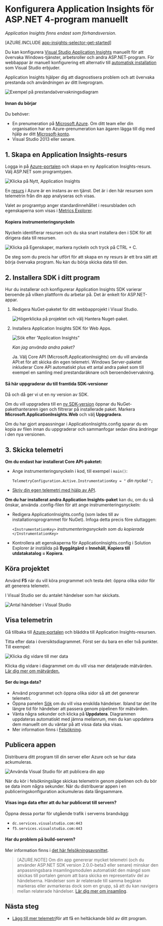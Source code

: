<properties
    pageTitle="Application Insights för Windows-tjänster och arbetsroller | Microsoft Azure"
    description="Lägg till Application Insights SDK till ditt ASP.NET-program manuellt för att analysera användning, tillgänglighet och prestanda."
    services="application-insights"
    documentationCenter=".net"
    authors="alancameronwills"
    manager="douge"/>

<tags
    ms.service="application-insights"
    ms.workload="tbd"
    ms.tgt_pltfrm="ibiza"
    ms.devlang="na"
    ms.topic="get-started-article"
    ms.date="08/30/2016"
    ms.author="awills"/>



# Konfigurera Application Insights för ASP.NET 4-program manuellt

*Application Insights finns endast som förhandsversion.*

[AZURE.INCLUDE [app-insights-selector-get-started](../../includes/app-insights-selector-get-started.md)]

Du kan konfigurera [Visual Studio Application Insights](app-insights-overview.md) manuellt för att övervaka Windows-tjänster, arbetsroller och andra ASP.NET-program. För webbappar är manuell konfigurering ett alternativ till [automatisk installation](app-insights-asp-net.md) som Visual Studio erbjuder.

Application Insights hjälper dig att diagnostisera problem och att övervaka prestanda och användningen av ditt liveprogram.

![Exempel på prestandaövervakningsdiagram](./media/app-insights-windows-services/10-perf.png)


#### Innan du börjar

Du behöver:

* En prenumeration på [Microsoft Azure](http://azure.com). Om ditt team eller din organisation har en Azure-prenumeration kan ägaren lägga till dig med hjälp av ditt [Microsoft-konto](http://live.com).
* Visual Studio 2013 eller senare.



## <a name="add"></a>1. Skapa en Application Insights-resurs

Logga in på [Azure-portalen](https://portal.azure.com/) och skapa en ny Application Insights-resurs. Välj ASP.NET som programtypen.

![Klicka på Nytt, Application Insights](./media/app-insights-windows-services/01-new-asp.png)

En [resurs](app-insights-resources-roles-access-control.md) i Azure är en instans av en tjänst. Det är i den här resursen som telemetrin från din app analyseras och visas.

Valet av programtyp anger standardinnehållet i resursbladen och egenskaperna som visas i [Metrics Explorer](app-insights-metrics-explorer.md).

#### Kopiera instrumenteringsnyckeln

Nyckeln identifierar resursen och du ska snart installera den i SDK för att dirigera data till resursen.

![Klicka på Egenskaper, markera nyckeln och tryck på CTRL + C.](./media/app-insights-windows-services/02-props-asp.png)

De steg som du precis har utfört för att skapa en ny resurs är ett bra sätt att börja övervaka program. Nu kan du börja skicka data till den.

## <a name="sdk"></a>2. Installera SDK i ditt program

Hur du installerar och konfigurerar Application Insights SDK varierar beroende på vilken plattform du arbetar på. Det är enkelt för ASP.NET-appar.

1. Redigera NuGet-paketet för ditt webbapprojekt i Visual Studio.

    ![Högerklicka på projektet och välj Hantera Nuget-paket.](./media/app-insights-windows-services/03-nuget.png)

2. Installera Application Insights SDK för Web Apps.

    ![Sök efter ”Application Insights”](./media/app-insights-windows-services/04-ai-nuget.png)

    *Kan jag använda andra paket?*

    Ja. Välj Core API (Microsoft.ApplicationInsights) om du vill använda API:et för att skicka din egen telemetri. Windows Server-paketet inkluderar Core API automatiskt plus ett antal andra paket som till exempel en samling med prestandaräknare och beroendeövervakning. 

#### Så här uppgraderar du till framtida SDK-versioner

Då och då ger vi ut en ny version av SDK.

Om du vill uppgradera till en [ny SDK-version](https://github.com/Microsoft/ApplicationInsights-dotnet-server/releases/) öppnar du NuGet-pakethanteraren igen och filtrerar på installerade paket. Markera **Microsoft.ApplicationInsights.Web** och välj **Uppgradera**.

Om du har gjort anpassningar i ApplicationInsights.config sparar du en kopia av filen innan du uppgraderar och sammanfogar sedan dina ändringar i den nya versionen.


## 3. Skicka telemetri


**Om du endast har installerat Core API-paketet:**

* Ange instrumenteringsnyckeln i kod, till exempel i `main()`: 

    `TelemetryConfiguration.Active.InstrumentationKey = "` *din nyckel* `";` 

* [Skriv din egen telemetri med hjälp av API](app-insights-api-custom-events-metrics.md#ikey).


**Om du har installerat andra Application Insights-paket** kan du, om du så önskar, använda .config-filen för att ange instrumenteringsnyckeln:

* Redigera ApplicationInsights.config (som lades till av installationsprogrammet för NuGet). Infoga detta precis före sluttaggen:

    `<InstrumentationKey>` *instrumenteringsnyckeln som du kopierade* `</InstrumentationKey>`

* Kontrollera att egenskaperna för ApplicationInsights.config i Solution Explorer är inställda på **Byggåtgärd = Innehåll, Kopiera till utdatakatalog = Kopiera**.




## <a name="run"></a> Köra projektet

Använd **F5** när du vill köra programmet och testa det: öppna olika sidor för att generera telemetri.

I Visual Studio ser du antalet händelser som har skickats.

![Antal händelser i Visual Studio](./media/app-insights-windows-services/appinsights-09eventcount.png)

## <a name="monitor"></a> Visa telemetrin

Gå tillbaka till [Azure-portalen](https://portal.azure.com/) och bläddra till Application Insights-resursen.


Titta efter data i översiktsdiagrammet. Först ser du bara en eller två punkter. Till exempel:

![Klicka dig vidare till mer data](./media/app-insights-windows-services/12-first-perf.png)

Klicka dig vidare i diagrammet om du vill visa mer detaljerade mätvärden. [Lär dig mer om mätvärden.](app-insights-web-monitor-performance.md)

#### Ser du inga data?

* Använd programmet och öppna olika sidor så att det genererar telemetri.
* Öppna panelen [Sök](app-insights-diagnostic-search.md) om du vill visa enskilda händelser. Ibland tar det lite längre tid för händelser att passera genom pipelinen för mätvärden.
* Vänta några sekunder och klicka på **Uppdatera**. Diagrammen uppdateras automatiskt med jämna mellanrum, men du kan uppdatera dem manuellt om du väntar på att vissa data ska visas.
* Mer information finns i [Felsökning](app-insights-troubleshoot-faq.md).

## Publicera appen

Distribuera ditt program till din server eller Azure och se hur data ackumuleras.

![Använda Visual Studio för att publicera din app](./media/app-insights-windows-services/15-publish.png)

När du kör i felsökningsläge skickas telemetrin genom pipelinen och du bör se data inom några sekunder. När du distribuerar appen i en publiceringskonfiguration ackumuleras data långsammare.

#### Visas inga data efter att du har publicerat till servern?

Öppna dessa portar för utgående trafik i serverns brandvägg:

+ `dc.services.visualstudio.com:443`
+ `f5.services.visualstudio.com:443`


#### Har du problem på build-servern?

Mer information finns i [det här felsökningsavsnittet](app-insights-asp-net-troubleshoot-no-data.md#NuGetBuild).

> [AZURE.NOTE] Om din app genererar mycket telemetri (och du använder ASP.NET SDK version 2.0.0-beta3 eller senare) minskar den anpassningsbara insamlingsmodulen automatiskt den mängd som skickas till portalen genom att bara skicka en representativ del av händelserna. Händelser som är relaterade till samma begäran markeras eller avmarkeras dock som en grupp, så att du kan navigera mellan relaterade händelser. 
> [Lär dig mer om insamling](app-insights-sampling.md).




## Nästa steg

* [Lägg till mer telemetri](app-insights-asp-net-more.md)för att få en heltäckande bild av ditt program.






<!--HONumber=Sep16_HO3-->


